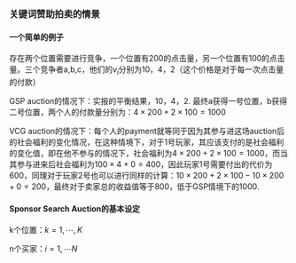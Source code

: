 ### 关键词赞助拍卖的情景

#### 一个简单的例子

存在两个位置需要进行竞争，一个位置有200的点击量，另一个位置有100的点击量。三个竞争者a,b,c，他们的$v_i$分别为10，4，2（这个价格是对于每一次点击量的付款）

GSP auction的情况下：实报的平衡结果，10，4，2. 最终a获得一号位置，b获得二号位置，两个人的付款量分别为：$4\times 200 + 2\times 100=1000$

VCG auction的情况下：每个人的payment就等同于因为其参与进这场auction后的社会福利的变化情况，在这种情境下，对于1号玩家，其应该支付的是社会福利的变化值，即在他不参与的情况下，社会福利为$4\times 200 + 2 \times 100 = 1000$，而当其参与进来后社会福利为$100\times 4 + 0 = 400$，因此玩家1号需要付出的代价为600，同理对于玩家2号也可以进行同样的计算：$10 \times 200 + 2\times 100 - 10\times 200+0 = 200$，最终对于卖家总的收益值等于800，低于GSP情境下的1000.

#### Sponsor Search Auction的基本设定

k个位置：$k=1,\cdots,K$

n个买家：$i=1,\cdots N$


